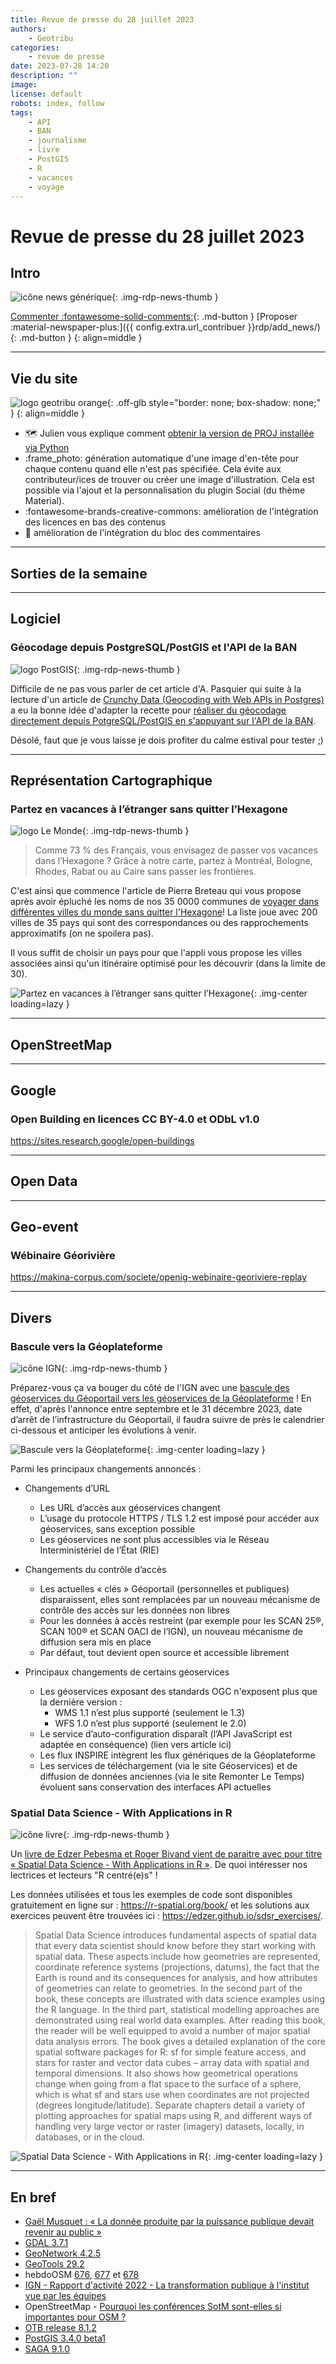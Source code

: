 ```yaml
---
title: Revue de presse du 28 juillet 2023
authors:
    - Geotribu
categories:
    - revue de presse
date: 2023-07-28 14:20
description: ""
image:
license: default
robots: index, follow
tags:
    - API
    - BAN
    - journalisme
    - livre
    - PostGIS
    - R
    - vacances
    - voyage
---
```


# Revue de presse du 28 juillet 2023

## Intro

![icône news générique](https://cdn.geotribu.fr/img/internal/icons-rdp-news/news.png "icône news générique"){: .img-rdp-news-thumb }

[Commenter :fontawesome-solid-comments:](#__comments){: .md-button }
[Proposer :material-newspaper-plus:]({{ config.extra.url_contribuer }}rdp/add_news/){: .md-button }
{: align=middle }

----

## Vie du site

![logo geotribu orange](https://cdn.geotribu.fr/img/internal/charte/geotribu_logo_rectangle_384x80.png "logo geotribu orange"){: .off-glb style="border: none; box-shadow: none;" }
{: align=middle }

- :world_map: Julien vous explique comment [obtenir la version de PROJ installée via Python](../../articles/2023/2023-07-25_python-obtenir-la-version-de-proj-avec-gdal-pyproj-binaire.md)
- :frame_photo: génération automatique d'une image d'en-tête pour chaque contenu quand elle n'est pas spécifiée. Cela évite aux contributeur/ices de trouver ou créer une image d'illustration. Cela est possible via l'ajout et la personnalisation du plugin Social (du thème Material).
- :fontawesome-brands-creative-commons: amélioration de l'intégration des licences en bas des contenus
- :speech_balloon: amélioration de l'intégration du bloc des commentaires

----

## Sorties de la semaine

----

## Logiciel

### Géocodage depuis PostgreSQL/PostGIS et l'API de la BAN

![logo PostGIS](https://cdn.geotribu.fr/img/logos-icones/logiciels_librairies/postgis.jpg "logo PostGIS"){: .img-rdp-news-thumb }

Difficile de ne pas vous parler de cet article d'A. Pasquier qui suite à la lecture d'un article de [Crunchy Data (Geocoding with Web APIs in Postgres)](https://www.crunchydata.com/blog/geocoding-with-web-apis-in-postgres) a eu la bonne idée d'adapter la recette pour [réaliser du géocodage directement depuis PotgreSQL/PostGIS en s'appuyant sur l'API de la BAN](https://pasq.fr/geocodage-directement-dans-postgis).

Désolé, faut que je vous laisse je dois profiter du calme estival pour tester ;)

----

## Représentation Cartographique

### Partez en vacances à l’étranger sans quitter l’Hexagone

![logo Le Monde](https://cdn.geotribu.fr/img/logos-icones/divers/lemonde.jpg "logo Le Monde"){: .img-rdp-news-thumb }

> Comme 73 % des Français, vous envisagez de passer vos vacances dans l’Hexagone ? Grâce à notre carte, partez à Montréal, Bologne, Rhodes, Rabat ou au Caire sans passer les frontières.

C'est ainsi que commence l'article de Pierre Breteau qui vous propose après avoir épluché les noms de nos 35 0000 communes
de [voyager dans différentes villes du monde sans quitter l'Hexagone](https://www.lemonde.fr/les-decodeurs/article/2023/07/10/partez-en-vacances-a-l-etranger-sans-quitter-l-hexagone-avec-notre-carte-des-villes-homonymes_6181306_4355770.html)! La liste joue avec 200 villes de 35 pays qui sont des correspondances ou des rapprochements approximatifs (on ne spoilera pas).

Il vous suffit de choisir un pays pour que l'appli vous propose les villes associées ainsi qu'un itinéraire optimisé pour les découvrir (dans la limite de 30).

![Partez en vacances à l’étranger sans quitter l’Hexagone](https://cdn.geotribu.fr/img/articles-blog-rdp/capture-ecran/le_monde_vacances_etranger.png){: .img-center loading=lazy }

----

## OpenStreetMap

----

## Google

### Open Building en licences CC BY-4.0 et ODbL v1.0

<https://sites.research.google/open-buildings>

----

## Open Data

----

## Geo-event

### Wébinaire Géorivière

<https://makina-corpus.com/societe/openig-webinaire-georiviere-replay>

----

## Divers

### Bascule vers la Géoplateforme

![icône IGN](https://cdn.geotribu.fr/img/logos-icones/entreprises_association/ign.png "IGN"){: .img-rdp-news-thumb }

Préparez-vous ça va bouger du côté de l'IGN avec une [bascule des géoservices du Géoportail vers les géoservices de la Géoplateforme](https://geoservices.ign.fr/bascule-vers-la-geoplateforme) ! En effet, d'après l'annonce entre septembre et le 31 décembre 2023, date d’arrêt de l’infrastructure du Géoportail, il faudra suivre de près le calendrier ci-dessous et anticiper les évolutions à venir.

![Bascule vers la Géoplateforme](https://cdn.geotribu.fr/img/articles-blog-rdp/capture-ecran/ign_planningbascule_v16_0.png){: .img-center loading=lazy }

Parmi les principaux changements annoncés :

- Changements d’URL
    - Les URL d’accès aux géoservices changent
    - L’usage du protocole HTTPS / TLS 1.2 est imposé pour accéder aux géoservices, sans exception possible
    - Les géoservices ne sont plus accessibles via le Réseau Interministériel de l’État (RIE)

- Changements du contrôle d’accès
    - Les actuelles « clés » Géoportail (personnelles et publiques) disparaissent, elles sont remplacées par un nouveau mécanisme de contrôle des accès sur les données non libres
    - Pour les données à accès restreint (par exemple pour les SCAN 25®, SCAN 100® et SCAN OACI de l’IGN), un nouveau mécanisme de diffusion sera mis en place
    - Par défaut, tout devient open source et accessible librement

- Principaux changements de certains géoservices
    - Les géoservices exposant des standards OGC n'exposent plus que la dernière version :
        - WMS 1.1 n’est plus supporté (seulement le 1.3)
        - WFS 1.0 n’est plus supporté (seulement le 2.0)
    - Le service d’auto-configuration disparaît (l’API JavaScript est adaptée en conséquence) (lien vers article ici)
    - Les flux INSPIRE intègrent les flux génériques de la Géoplateforme
    - Les services de téléchargement (via le site Géoservices) et de diffusion de données anciennes (via le site Remonter Le Temps) évoluent sans conservation des interfaces API actuelles

### Spatial Data Science - With Applications in R

![icône livre](https://cdn.geotribu.fr/img/logos-icones/divers/livre.png "Logo livre"){: .img-rdp-news-thumb }

Un [livre de Edzer Pebesma et Roger Bivand vient de paraitre avec pour titre « Spatial Data Science - With Applications in R »](https://r-spatial.org/book/). De quoi intéresser nos lectrices et lecteurs "R centré(e)s" !

Les données utilisées et tous les exemples de code sont disponibles gratuitement en ligne sur : <https://r-spatial.org/book/> et les solutions aux exercices peuvent être trouvées ici : <https://edzer.github.io/sdsr_exercises/>.

> Spatial Data Science introduces fundamental aspects of spatial data that every data scientist should know before they start working with spatial data. These aspects include how geometries are represented, coordinate reference systems (projections, datums), the fact that the Earth is round and its consequences for analysis, and how attributes of geometries can relate to geometries. In the second part of the book, these concepts are illustrated with data science examples using the R language. In the third part, statistical modelling approaches are demonstrated using real world data examples. After reading this book, the reader will be well equipped to avoid a number of major spatial data analysis errors.
The book gives a detailed explanation of the core spatial software packages for R: sf for simple feature access, and stars for raster and vector data cubes – array data with spatial and temporal dimensions. It also shows how geometrical operations change when going from a flat space to the surface of a sphere, which is what sf and stars use when coordinates are not projected (degrees longitude/latitude). Separate chapters detail a variety of plotting approaches for spatial maps using R, and different ways of handling very large vector or raster (imagery) datasets, locally, in databases, or in the cloud.

![Spatial Data Science - With Applications in R](https://cdn.geotribu.fr/img/articles-blog-rdp/livres/spatial_data_science.jpg){: .img-center loading=lazy }

----

## En bref

- [Gaël Musquet : « La donnée produite par la puissance publique devait revenir au public »](https://www.urbanisme.fr/invite/gael-musquet-la-donnee-produite-par-la-puissance-publique-devait-revenir-au-public/)
- [GDAL 3.7.1](https://lists.osgeo.org/pipermail/gdal-dev/2023-July/057455.html)
- [GeoNetwork 4.2.5](https://geonetwork-opensource.org/news.html#geonetwork-opensource-v4-2-5-released)
- [GeoTools 29.2](http://geotoolsnews.blogspot.com/2023/07/geotools-292-released.html)
- hebdoOSM [676](https://weeklyosm.eu/fr/archives/16583), [677](https://weeklyosm.eu/fr/archives/16591) et [678](https://weeklyosm.eu/fr/archives/16605)
- [IGN - Rapport d'activité 2022 - La transformation publique à l'institut vue par les équipes](https://www.ign.fr/sites/default/files/2023-07/AC230034-RA-2022-BD-WEB-Planche.pdf)
- OpenStreetMap - [Pourquoi les conférences SotM sont-elles si importantes pour OSM ?](https://blog.openstreetmap.org/2023/07/07/why-state-of-the-map-conferences-are-so-important-to-osm/)
- [OTB release 8.1.2](https://www.orfeo-toolbox.org/otb-release-8-1-2/)
- [PostGIS 3.4.0 beta1](https://postgis.net/2023/07/PostGIS-3.4.0beta1/)
- [SAGA 9.1.0](https://sourceforge.net/p/saga-gis/news/2023/07/saga-910-released/)
